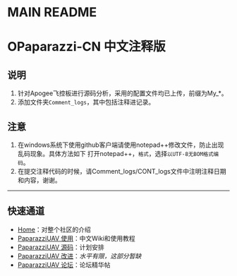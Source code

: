 # MAIN README

OPaparazzi-CN 中文注释版
=============

说明
--------------
1. 针对Apogee飞控板进行源码分析，采用的配置文件均已上传，前缀为My_*。
2. 添加文件夹`Comment_logs`，其中包括注释进记录。


注意
--------------
1. 在windows系统下使用github客户端请使用notepad++修改文件，防止出现乱码现象。具体方法如下
打开notepad++，`格式`，选择`以UTF-8无BOM格式编码`。
2. 在提交注释代码的时候，请Comment_logs/CONT_logs文件中注明注释日期和内容，谢谢。

----

快速通道
---------
- [Home](https://github.com/Dino-China/OPaparazzi-CN/wiki)：对整个社区的介绍
- [PaparazziUAV 使用](https://github.com/Dino-China/OPaparazzi-CN/wiki/PaparazziUAV-%E4%BD%BF%E7%94%A8)：中文Wiki和使用教程
- [PaparazziUAV 源码](https://github.com/Dino-China/OPaparazzi-CN/wiki/PaparazziUAV-%E6%BA%90%E7%A0%81)：计划安排
- [PaparazziUAV 改进](https://github.com/Dino-China/OPaparazzi-CN/wiki/PaparazziUAV-%E6%94%B9%E8%BF%9B)：*水平有限，这部分暂缺*
- [PaparazziUAV 论坛](https://github.com/Dino-China/OPaparazzi-CN/wiki/PaparazziUAV-%E8%AE%BA%E5%9D%9B)：论坛精华帖

